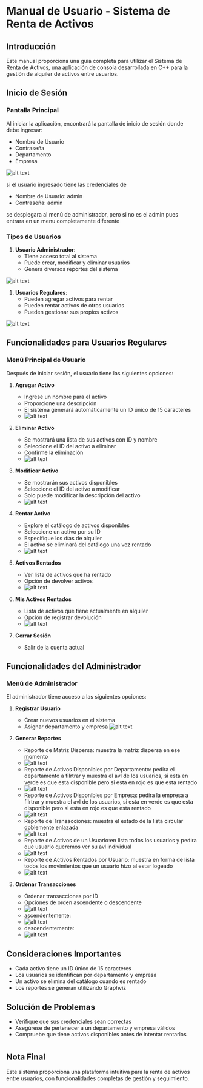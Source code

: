 # Manual de Usuario - Sistema de Renta de Activos

## Introducción

Este manual proporciona una guía completa para utilizar el Sistema de Renta de Activos, una aplicación de consola desarrollada en C++ para la gestión de alquiler de activos entre usuarios.

## Inicio de Sesión

### Pantalla Principal
Al iniciar la aplicación, encontrará la pantalla de inicio de sesión donde debe ingresar:
- Nombre de Usuario
- Contraseña
- Departamento
- Empresa

![alt text](image.png)

si el usuario ingresado tiene las credenciales de 
- Nombre de Usuario: admin
- Contraseña: admin

se desplegara al menú de administrador, pero si no es el admin pues entrara en un menu completamente diferente 

### Tipos de Usuarios


1. **Usuario Administrador**: 
   - Tiene acceso total al sistema
   - Puede crear, modificar y eliminar usuarios
   - Genera diversos reportes del sistema

![alt text](image-1.png)

1. **Usuarios Regulares**:
   - Pueden agregar activos para rentar
   - Pueden rentar activos de otros usuarios
   - Pueden gestionar sus propios activos

![alt text](image-4.png)
## Funcionalidades para Usuarios Regulares

### Menú Principal de Usuario
Después de iniciar sesión, el usuario tiene las siguientes opciones:

1. **Agregar Activo**
   - Ingrese un nombre para el activo
   - Proporcione una descripción
   - El sistema generará automáticamente un ID único de 15 caracteres
   - ![alt text](image-5.png)

2. **Eliminar Activo**
   - Se mostrará una lista de sus activos con ID y nombre
   - Seleccione el ID del activo a eliminar
   - Confirme la eliminación
   - ![alt text](image-6.png)

3. **Modificar Activo**
   - Se mostrarán sus activos disponibles
   - Seleccione el ID del activo a modificar
   - Solo puede modificar la descripción del activo
   - ![alt text](image-7.png)

4. **Rentar Activo**
   - Explore el catálogo de activos disponibles
   - Seleccione un activo por su ID
   - Especifique los días de alquiler
   - El activo se eliminará del catálogo una vez rentado
   - ![alt text](image-8.png)

5. **Activos Rentados**
   - Ver lista de activos que ha rentado
   - Opción de devolver activos
   - ![alt text](image-9.png)

6. **Mis Activos Rentados**
   - Lista de activos que tiene actualmente en alquiler
   - Opción de registrar devolución
   - ![alt text](image-10.png)

7. **Cerrar Sesión**
   - Salir de la cuenta actual

## Funcionalidades del Administrador

### Menú de Administrador
El administrador tiene acceso a las siguientes opciones:

1. **Registrar Usuario**
   - Crear nuevos usuarios en el sistema
   - Asignar departamento y empresa
![alt text](image-2.png)

2. **Generar Reportes**
   - Reporte de Matriz Dispersa: muestra la matriz dispersa en ese momento
   - ![alt text](image-23.png)
   - Reporte de Activos Disponibles por Departamento: pedira el departamento a filrtrar y muestra el avl de los usuarios, si esta en verde es que esta disponible pero si esta en rojo es que esta rentado
   - ![alt text](image-11.png)
   - Reporte de Activos Disponibles por Empresa:  pedira la empresa  a filrtrar y muestra el avl de los usuarios, si esta en verde es que esta disponible pero si esta en rojo es que esta rentado
   - ![alt text](image-12.png)
   - Reporte de Transacciones: muestra el estado de la lista circular doblemente enlazada 
   - ![alt text](image-13.png)
   - Reporte de Activos de un Usuario:en lista todos los usuarios y pedira que usuario queremos ver su avl individual
   - ![alt text](image-14.png)
   - Reporte de Activos Rentados por Usuario: muestra en forma de lista todos los movimientos que un usuario hizo al estar logeado 
   - ![alt text](image-15.png)

3. **Ordenar Transacciones**
   - Ordenar transacciones por ID
   - Opciones de orden ascendente o descendente
   - ![alt text](image-16.png)
   - ascendentemente: 
   - ![alt text](image-19.png)
   - descendentemente:
   - ![alt text](image-20.png)
## Consideraciones Importantes

- Cada activo tiene un ID único de 15 caracteres
- Los usuarios se identifican por departamento y empresa
- Un activo se elimina del catálogo cuando es rentado
- Los reportes se generan utilizando Graphviz

## Solución de Problemas

- Verifique que sus credenciales sean correctas
- Asegúrese de pertenecer a un departamento y empresa válidos
- Compruebe que tiene activos disponibles antes de intentar rentarlos

#
## Nota Final

Este sistema proporciona una plataforma intuitiva para la renta de activos entre usuarios, con funcionalidades completas de gestión y seguimiento.

